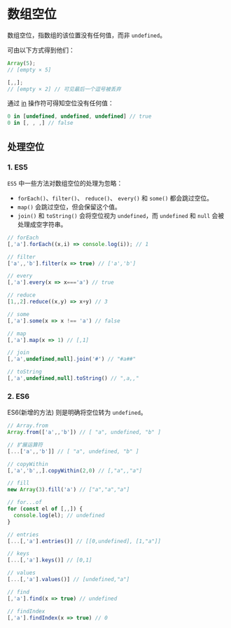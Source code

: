 # 数组空位

数组空位，指数组的该位置没有任何值，而非 `undefined`。

可由以下方式得到他们：

```js
Array(5);
// [empty × 5]

[,,];
// [empty × 2] // 可见最后一个逗号被丢弃
```

通过 [in](https://developer.mozilla.org/zh-CN/docs/Web/JavaScript/Reference/Operators/in) 操作符可得知空位没有任何值：

```js
0 in [undefined, undefined, undefined] // true
0 in [, , ,] // false
```

## 处理空位

### 1. ES5

`ES5` 中一些方法对数组空位的处理为忽略：

- `forEach()`、`filter()`、 `reduce()`、 `every()` 和 `some()` 都会跳过空位。
- `map()` 会跳过空位，但会保留这个值。
- `join()` 和 `toString()` 会将空位视为 `undefined`，而 `undefined` 和 `null` 会被处理成空字符串。

```js
// forEach
[,'a'].forEach((x,i) => console.log(i)); // 1

// filter
['a',,'b'].filter(x => true) // ['a','b']

// every
[,'a'].every(x => x==='a') // true

// reduce
[1,,2].reduce((x,y) => x+y) // 3

// some
[,'a'].some(x => x !== 'a') // false

// map
[,'a'].map(x => 1) // [,1]

// join
[,'a',undefined,null].join('#') // "#a##"

// toString
[,'a',undefined,null].toString() // ",a,,"
```

### 2. ES6

ES6(新增的方法) 则是明确将空位转为 `undefined`。

```js
// Array.from
Array.from(['a',,'b']) // [ "a", undefined, "b" ]

// 扩展运算符
[...['a',,'b']] // [ "a", undefined, "b" ]

// copyWithin
[,'a','b',,].copyWithin(2,0) // [,"a",,"a"]

// fill
new Array(3).fill('a') // ["a","a","a"]

// for...of
for (const el of [,,]) {
  console.log(el); // undefined
}

// entries
[...[,'a'].entries()] // [[0,undefined], [1,"a"]]

// keys
[...[,'a'].keys()] // [0,1]

// values
[...[,'a'].values()] // [undefined,"a"]

// find
[,'a'].find(x => true) // undefined

// findIndex
[,'a'].findIndex(x => true) // 0
```
